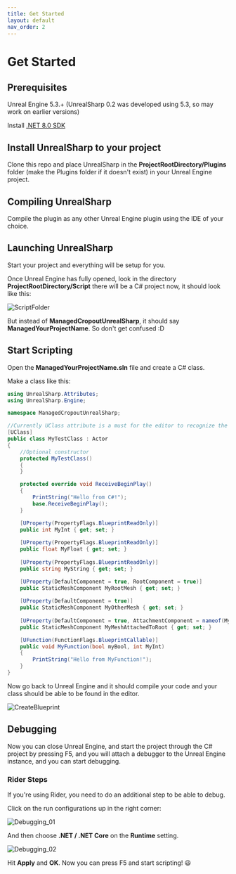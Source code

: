 ```yaml
---
title: Get Started
layout: default
nav_order: 2
---
```

# Get Started

## Prerequisites

Unreal Engine 5.3.+ (UnrealSharp 0.2 was developed using 5.3, so may work on earlier versions)

Install [.NET 8.0 SDK](https://dotnet.microsoft.com/en-us/download/dotnet/8.0)

## Install UnrealSharp to your project

Clone this repo and place UnrealSharp in the **ProjectRootDirectory/Plugins** folder (make the Plugins folder if it doesn't exist) in your Unreal Engine project.

## Compiling UnrealSharp

Compile the plugin as any other Unreal Engine plugin using the IDE of your choice.

## Launching UnrealSharp

Start your project and everything will be setup for you.

Once Unreal Engine has fully opened, look in the directory **ProjectRootDirectory/Script** there will be a C# project now, it should look like this:

![ScriptFolder](https://github.com/UnrealSharp/UnrealSharp/assets/101010793/d55bc910-151f-4cf4-a72e-d696def6305c)

But instead of **ManagedCropoutUnrealSharp**, it should say **ManagedYourProjectName**. So don't get confused :D

## Start Scripting

Open the **ManagedYourProjectName.sln** file and create a C# class. 

Make a class like this:

```c#
using UnrealSharp.Attributes;
using UnrealSharp.Engine;

namespace ManagedCropoutUnrealSharp;

//Currently UClass attribute is a must for the editor to recognize the class
[UClass]
public class MyTestClass : Actor
{
    //Optional constructor
    protected MyTestClass()
    {
    }

    protected override void ReceiveBeginPlay()
    {
        PrintString("Hello from C#!");
        base.ReceiveBeginPlay();
    }

    [UProperty(PropertyFlags.BlueprintReadOnly)]
    public int MyInt { get; set; }
    
    [UProperty(PropertyFlags.BlueprintReadOnly)]
    public float MyFloat { get; set; }
    
    [UProperty(PropertyFlags.BlueprintReadOnly)]
    public string MyString { get; set; }

    [UProperty(DefaultComponent = true, RootComponent = true)]
    public StaticMeshComponent MyRootMesh { get; set; }
    
    [UProperty(DefaultComponent = true)]
    public StaticMeshComponent MyOtherMesh { get; set; }
    
    [UProperty(DefaultComponent = true, AttachmentComponent = nameof(MyRootMesh))]
    public StaticMeshComponent MyMeshAttachedToRoot { get; set; }

    [UFunction(FunctionFlags.BlueprintCallable)]
    public void MyFunction(bool myBool, int MyInt)
    {
        PrintString("Hello from MyFunction!");
    }
}
```

Now go back to Unreal Engine and it should compile your code and your class should be able to be found in the editor.

![CreateBlueprint](https://github.com/UnrealSharp/UnrealSharp/assets/101010793/d4199bc8-522d-49db-acca-8e66b7857806)

## Debugging

Now you can close Unreal Engine, and start the project through the C# project by pressing F5, and you will attach a debugger to the Unreal Engine instance, and you can start debugging.

### Rider Steps 

If you're using Rider, you need to do an additional step to be able to debug.

Click on the run configurations up in the right corner:

![Debugging_01](https://github.com/UnrealSharp/UnrealSharp/assets/101010793/d235ead9-befd-4dab-9437-fd2d02edbcd6)

And then choose **.NET / .NET Core** on the **Runtime** setting.

![Debugging_02](https://github.com/UnrealSharp/UnrealSharp/assets/101010793/e6145fbe-826c-41e2-a1f4-6d4857eba73a)

Hit **Apply** and **OK**. Now you can press F5 and start scripting! 😃






